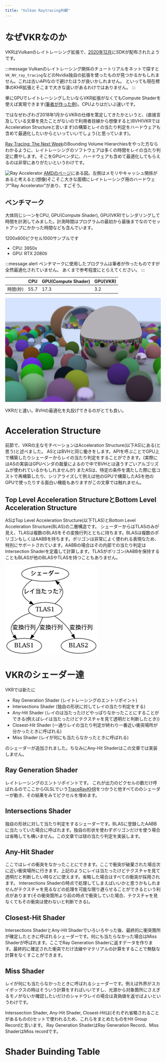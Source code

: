 ```yaml
---
title: "Vulkan Raytracing外観"
---
```


# なぜVKRなのか

VKRはVulkanのレイトレーシング拡張で、[2020年12月](https://www.khronos.org/blog/vulkan-ray-tracing-final-specification-release)にSDKが配布されたようです。

:::message
Vulkanのレイトレーシング関係のチュートリアルをネットで探すと`VK_NV_ray_tracing`などのNvidia独自の拡張を使ったものが見つかるかもしれません。これは古いAPIなので避けたほうが良いかしれません。
といっても現在標準のKHR拡張とそこまで大きな違いがあるわけではありません。
:::

単にGPUでレイトレーシングしたいならVKR拡張がなくてもCompute Shaderを使えば実現できます([筆者が作った例](https://github.com/hatoo/rukako))。CPUよりはだいぶ速いです。

ではなぜわざわざ2018年1月からVKRの仕様を策定してきたかというと、(直接言及している文章を見たことがないので利用者目線から想像すると)BVH(VKRではAcceleration Structureと言います)の構築とレイの当たり判定をハードウェアも含めて最適化したいからといっていいでしょう(と思っています)。

[Ray Tracing: The Next Week](https://raytracing.github.io/books/RayTracingTheNextWeek.html#boundingvolumehierarchies)のBounding Volume Hierarchiesをやった方ならわかるように、レイトレーシングのソフトウェアは多くの時間をレイの当たり判定に費やします。そこをGPUベンダに、ハードウェアも含めて最適化してもらえるのは非常にありがたいというわけです。

![Ray Accelerator](https://www.amd.com/system/files/2020-10/579976-hardware-accelerated-raytracing-1920x500.jpg)
[AMDのページ](https://www.amd.com/ja/technologies/rdna-2)にある図。左側はメモリやキャッシュ関係があると考えると(想像)そこそこ大きな面積にレイトレーシング用のハードウェア"Ray Accelerator"があり、すごそう。

## ベンチマーク

大体同じシーンをCPU, GPU(Compute Shader), GPU(VKR)でレンダリングして時間を計測してみました。計測時間はプログラムの最初から最後までなのでセットアップにかかった時間なども含んでいます。

1200x800ピクセル1000サンプルです

- CPU: 3950x
- GPU: RTX 2080ti

:::message alert
ベンチマークに使用したプログラムは筆者が作ったものですが全然最適化されていません。
あくまで参考程度にとらえてください。
:::

|   | CPU | GPU(Compute Shader) | GPU(VKR) |
| - | --- | ------------------- | -------- |
| 時間(秒) | 55.7 | 17.3 | 3.2 |

![bench](/images/bench.png)

VKRだと速い。BVHの最適化を丸投げできるのがとても良い。

# Acceleration Structure

前節で、VKRの主なモチベーションはAcceleration Structure(以下AS)にある(と思う)と述べました。
ASとはBVHと同じ働きをします。APIを呼ぶことでGPU上で構築したりシェーダーからレイの当たり判定をすることができます。(実際にはASの実装はGPUベンダの裁量によるので中でBVHとは違うすごいアルゴリズムが使われているかもしれませんが)
またASは、特定の条件を満たした際に低コストで再構築したり、シリアライズして例えば他のGPUで構築したASを他のGPUで使ったりする面白い機能もありますがこの文章では触れません。

## Top Level Acceleration StructureとBottom Level Acceleration Structure

ASはTop Level Acceleration Structure(以下TLAS)とBottom Level Acceleration Structure(BLAS)の二層構造です。
シェーダーからはTLASのみが見え、TLASは複数のBLASをその変換行列とともに持ちます。BLASは複数のポリゴンもしくはAABBを持ちます。ポリゴンは非常によく使われる表現なため、特別にサポートされています。AABBの場合はその内部での当たり判定はIntersection Shaderを定義して計算します。TLASがポリゴン/AABBを保持することもBLASが他のBLASやTLASを持つこともありません。

![Acceleration Structure](/images/acceleration_structure.png)

# VKRのシェーダー達

VKRでは新たに

- Ray Generation Shader (レイトレーシングのエントリポイント)
- Intersections Shader (独自の形状に対してレイの当たり判定をする)
- Any-Hit Shader (レイのは当たったけどやっぱりなかったことにすることができる(例えばレイは当たったけどテクスチャを見て透明だと判断したとき))
- Closest-Hit Shader (一通りレイの当たり判定が終わり一番近い衝突場所が分かったときに呼ばれる)
- Miss Shader (レイが何にも当たらなかったときに呼ばれる)

のシェーダーが追加されました。ちなみにAny-Hit Shaderはこの文章では実装しません。

## Ray Generation Shader

レイトレーシングのエントリポイントです。
これが出力のピクセルの数だけ呼ばれるのでここからGLSLでいう[TraceRayKHR](https://github.com/KhronosGroup/GLSL/blob/master/extensions/ext/GLSL_EXT_ray_tracing.txt)をつかうと他すべてののシェーダーが動き、その結果をみてピクセルを埋めます。

## Intersections Shader

独自の形状に対して当たり判定をするシェーダーです。BLASに登録したAABBに当たっていた場合に呼ばれます。独自の形状を使わずポリゴンだけを使う場合は省略しても構いません。この文章では球の当たり判定を実装します。

## Any-Hit Shader

ここではレイの衝突をなかったことにできます。ここで衝突が破棄された場合次に近い衝突場所に行きます。上記のようにレイは当たったけどテクスチャを見て透明だと判断したい時などに使えます。省略した場合はすべての衝突が採用されます。
Intersections Shaderの時点で処理してしまえばいいかと思うかもしれませんがテクスチャを見るなどの処理を可能な限り遅らせることができるという利点があります(その衝突箇所より前の時点で衝突していた場合、テクスチャを見なくてもその衝突は使わないと判断できる)。

## Closest-Hit Shader

Intersections ShaderとAny-Hit Shaderでいろいろやった後、最終的に衝突箇所が確定したときに呼ばれるシェーダーです。何にも当たらなかった場合はMiss Shaderが呼ばれます。ここでRay Generation Shaderに返すデータを作ります。最終的に確定された衝突でだけ法線やマテリアルの計算をすることで無駄な計算をなくすことができます。

## Miss Shader

レイが何にも当たらなかったときに呼ばれるシェーダーです。例えば外界がスカイボックスの時はそういう計算をすればいいですし、光源から対象箇所にさえぎるモノがないか確認したいだけのシャドウレイの場合は真偽値を返せばよいというわけです。

Interssection Shader, Any-Hit Shader, Closest-Hitは(それぞれ省略されることがあるものの)セットで使われるため、これらをまとめたものをHit Group Recordと言います。 Ray Generation ShaderはRay Generation Record、Miss ShaderはMiss recordです。

# Shader Buinding Table

